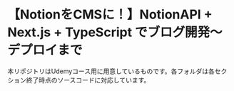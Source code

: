 # 【NotionをCMSに！】NotionAPI + Next.js + TypeScript でブログ開発〜デプロイまで


本リポジトリはUdemyコース用に用意しているものです。各フォルダは各セクション終了時点のソースコードに対応しています。
